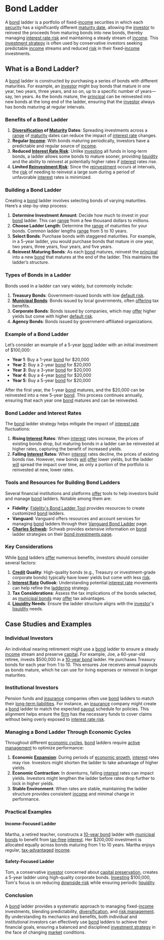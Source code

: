 # Bond Ladder

A [bond](../b/bond.md) ladder is a portfolio of fixed-[income](../i/income.md) securities in which each [security](../s/security.md) has a significantly different [maturity date](../m/maturity_date.md), allowing the [investor](../i/investor.md) to reinvest the proceeds from maturing bonds into new bonds, thereby managing [interest rate risk](../i/interest_rate_risk.md) and maintaining a steady stream of [income](../i/income.md). This [investment strategy](../i/investment_strategy.md) is often used by conservative investors seeking predictable [income](../i/income.md) streams and reduced [risk](../r/risk.md) in their fixed-[income](../i/income.md) investments.

## What is a Bond Ladder?

A [bond](../b/bond.md) ladder is constructed by purchasing a series of bonds with different maturities. For example, an [investor](../i/investor.md) might buy bonds that mature in one year, two years, three years, and so on, up to a specific number of years—say, ten years. As the bonds mature, the [principal](../p/principal.md) can be reinvested into new bonds at the long end of the ladder, ensuring that the [investor](../i/investor.md) always has bonds maturing at regular intervals.

### Benefits of a Bond Ladder

1. **[Diversification](../d/diversification.md) of [Maturity](../m/maturity.md) Dates**: Spreading investments across a [range](../r/range.md) of [maturity](../m/maturity.md) dates can reduce the impact of [interest rate](../i/interest_rate.md) changes.
2. **Regular [Income](../i/income.md)**: With bonds maturing periodically, investors have a predictable and regular source of [income](../i/income.md).
3. **Reduced [Interest Rate Risk](../i/interest_rate_risk.md)**: Unlike [investing](../i/investing.md) all funds in long-term bonds, a ladder allows some bonds to mature sooner, providing [liquidity](../l/liquidity.md) and the ability to reinvest at potentially higher rates if [interest](../i/interest.md) rates rise.
4. **Limited [Reinvestment Risk](../r/reinvestment_risk.md)**: Since the [reinvestment](../r/reinvestment.md) occurs at intervals, the [risk](../r/risk.md) of needing to reinvest a large sum during a period of unfavorable [interest](../i/interest.md) rates is minimized.

### Building a Bond Ladder

Creating a [bond](../b/bond.md) ladder involves selecting bonds of varying maturities. Here’s a step-by-step process:

1. **Determine Investment Amount**: Decide how much to invest in your [bond](../b/bond.md) ladder. This can [range](../r/range.md) from a few thousand dollars to millions.
2. **Choose Ladder Length**: Determine the [range](../r/range.md) of maturities for your bonds. Common ladder lengths [range](../r/range.md) from 5 to 10 years.
3. **Select Bonds**: Purchase bonds with staggered maturities. For example, in a 5-year ladder, you would purchase bonds that mature in one year, two years, three years, four years, and five years.
4. **Reinvest Maturing Bonds**: As each [bond](../b/bond.md) matures, reinvest the [principal](../p/principal.md) into a new [bond](../b/bond.md) that matures at the end of the ladder. This maintains the ladder’s structure.

### Types of Bonds in a Ladder

Bonds used in a ladder can vary widely, but commonly include:

1. **Treasury Bonds**: Government-issued bonds with low [default risk](../d/default_risk.md).
2. **[Municipal Bonds](../m/municipal_bonds.md)**: Bonds issued by local governments, often [offering](../o/offering.md) tax benefits.
3. **Corporate Bonds**: Bonds issued by companies, which may [offer](../o/offer.md) higher yields but come with higher [default risk](../d/default_risk.md).
4. **Agency Bonds**: Bonds issued by government-affiliated organizations.

### Example of a Bond Ladder

Let’s consider an example of a 5-year [bond](../b/bond.md) ladder with an initial investment of $100,000:

- **Year 1**: Buy a 1-year [bond](../b/bond.md) for $20,000
- **Year 2**: Buy a 2-year [bond](../b/bond.md) for $20,000
- **Year 3**: Buy a 3-year [bond](../b/bond.md) for $20,000
- **Year 4**: Buy a 4-year [bond](../b/bond.md) for $20,000
- **Year 5**: Buy a 5-year [bond](../b/bond.md) for $20,000

After the first year, the 1-year [bond](../b/bond.md) matures, and the $20,000 can be reinvested into a new 5-year [bond](../b/bond.md). This process continues annually, ensuring that each year one [bond](../b/bond.md) matures and can be reinvested.

### Bond Ladder and Interest Rates

The [bond](../b/bond.md) ladder strategy helps mitigate the impact of [interest rate](../i/interest_rate.md) fluctuations:

1. **Rising [Interest](../i/interest.md) Rates**: When [interest](../i/interest.md) rates increase, the prices of existing bonds drop, but maturing bonds in a ladder can be reinvested at higher rates, capturing the benefit of increased yields.
2. **Falling [Interest](../i/interest.md) Rates**: When [interest](../i/interest.md) rates decline, the prices of existing bonds rise. However, new bonds [will](../w/will.md) [offer](../o/offer.md) lower yields, but the ladder [will](../w/will.md) spread the impact over time, as only a portion of the portfolio is reinvested at new, lower rates.

### Tools and Resources for Building Bond Ladders

Several financial institutions and platforms [offer](../o/offer.md) tools to help investors build and manage [bond](../b/bond.md) ladders. Notable among them are:

- **Fidelity**: [Fidelity's Bond Ladder Tool](https://www.fidelity.com/fixed-income-bonds/investing-tools/bond-ladders) provides resources to create customized [bond](../b/bond.md) ladders.
- **Vanguard**: Vanguard offers resources and account services for managing [bond](../b/bond.md) ladders through their [Vanguard Bond Ladder](https://investor.vanguard.com/investor-resources-education/article/top-5-benefits-of-bond-ladders) page.
- **[Charles Schwab](../c/charles_schwab.md)**: Schwab provides extensive information on [bond](../b/bond.md) ladder strategies on their [bond investments page](https://www.schwab.com/fixed-income).

### Key Considerations

While [bond](../b/bond.md) ladders [offer](../o/offer.md) numerous benefits, investors should consider several factors:

1. **[Credit](../c/credit.md) Quality**: High-quality bonds (e.g., Treasury or investment-grade corporate bonds) typically have lower yields but come with less [risk](../r/risk.md).
2. **[Interest Rate](../i/interest_rate.md) Outlook**: Understanding potential [interest rate](../i/interest_rate.md) movements can help refine the [laddering](../l/laddering.md) strategy.
3. **Tax Considerations**: Assess the tax implications of the bonds selected, as [municipal bonds](../m/municipal_bonds.md) may [offer](../o/offer.md) tax advantages.
4. **[Liquidity](../l/liquidity.md) Needs**: Ensure the ladder structure aligns with the [investor](../i/investor.md)'s [liquidity](../l/liquidity.md) needs.

## Case Studies and Examples

### Individual Investors

An individual nearing retirement might use a [bond](../b/bond.md) ladder to ensure a steady [income](../i/income.md) stream and preserve [capital](../c/capital.md). For example, Joe, a 60-year-old retiree, invests $500,000 in a [10-year bond](../1/10-year_bond.md) ladder. He purchases Treasury bonds for each year from 1 to 10. This ensures Joe receives annual payouts as bonds mature, which he can use for living expenses or reinvest in longer maturities.

### Institutional Investors

Pension funds and [insurance](../i/insurance.md) companies often use [bond](../b/bond.md) ladders to match their [long-term liabilities](../l/long-term_liabilities.md). For instance, an [insurance](../i/insurance.md) company might create a [bond](../b/bond.md) ladder to match the expected [payout](../p/payout.md) schedule for policies. This alignment helps ensure the [firm](../f/firm.md) has the necessary funds to cover claims without being overly exposed to [interest rate risk](../i/interest_rate_risk.md).

### Managing a Bond Ladder Through Economic Cycles

Throughout different [economic cycles](../e/economic_cycles.md), [bond](../b/bond.md) ladders require [active management](../a/active_management.md) to optimize performance:

1. **Economic [Expansion](../e/expansion.md)**: During periods of [economic growth](../e/economic_growth.md), [interest](../i/interest.md) rates may rise. Investors might shorten the ladder to take advantage of higher yields.
2. **Economic Contraction**: In downturns, falling [interest](../i/interest.md) rates can impact yields. Investors might lengthen the ladder before rates drop further to lock in higher yields.
3. **Stable Environment**: When rates are stable, maintaining the ladder structure provides consistent [income](../i/income.md) and minimal change in performance.

### Practical Examples

#### Income-Focused Ladder

Martha, a retired teacher, constructs a [10-year bond](../1/10-year_bond.md) ladder with [municipal bonds](../m/municipal_bonds.md) to benefit from [tax-free](../t/tax_free.md) [interest](../i/interest.md). Her $200,000 investment is allocated equally across bonds maturing from 1 to 10 years. Martha enjoys regular, [tax-advantaged](../t/tax-advantaged.md) [income](../i/income.md).

#### Safety-Focused Ladder

Tom, a conservative [investor](../i/investor.md) concerned about [capital preservation](../c/capital_preservation.md), creates a 5-year ladder using high-quality corporate bonds. [Investing](../i/investing.md) $100,000, Tom's focus is on reducing [downside risk](../d/downside_risk.md) while ensuring periodic [liquidity](../l/liquidity.md).

### Conclusion

A [bond](../b/bond.md) ladder provides a systematic approach to managing fixed-[income](../i/income.md) investments, blending predictability, [diversification](../d/diversification.md), and [risk management](../r/risk_management.md). By understanding its mechanics and benefits, both individual and institutional investors can effectively use [bond](../b/bond.md) ladders to achieve their financial goals, ensuring a balanced and disciplined [investment strategy](../i/investment_strategy.md) in the face of changing [market](../m/market.md) conditions.